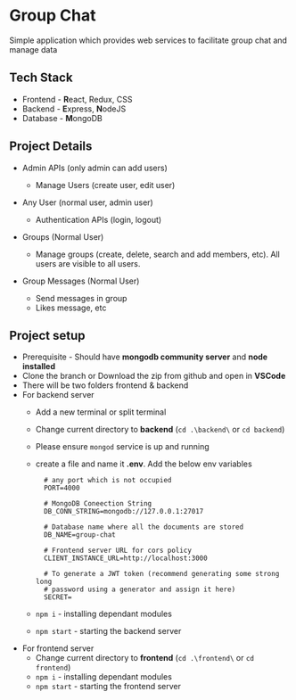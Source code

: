 # Group Chat

Simple application which provides web services to facilitate group chat and manage data

## Tech Stack

- Frontend - **R**eact, Redux, CSS
- Backend - **E**xpress, **N**odeJS
- Database - **M**ongoDB

## Project Details

- Admin APIs (only admin can add users)
  - Manage Users (create user, edit user)

- Any User (normal user, admin user)
  - Authentication APIs (login, logout)

- Groups (Normal User)
  - Manage groups (create, delete, search and add members, etc). All users are visible to all users.

- Group Messages (Normal User)
  - Send messages in group
  - Likes message, etc

## Project setup

- Prerequisite - Should have **mongodb community server** and **node installed**
- Clone the branch or Download the zip from github and open in **VSCode**
- There will be two folders frontend & backend
- For backend server
  - Add a new terminal or split terminal
  - Change current directory to **backend** (`cd .\backend\` or `cd backend`)
  - Please ensure `mongod` service is up and running
  - create a file and name it **.env**. Add the below env variables

    ```text
      # any port which is not occupied
      PORT=4000

      # MongoDB Coneection String
      DB_CONN_STRING=mongodb://127.0.0.1:27017

      # Database name where all the documents are stored
      DB_NAME=group-chat

      # Frontend server URL for cors policy
      CLIENT_INSTANCE_URL=http://localhost:3000

      # To generate a JWT token (recommend generating some strong long
      # password using a generator and assign it here)
      SECRET=
    ```

  - `npm i` - installing dependant modules
  - `npm start` - starting the backend server
- For frontend server
  - Change current directory to **frontend** (`cd .\frontend\` or `cd frontend`)
  - `npm i` - installing dependant modules
  - `npm start` - starting the frontend server
